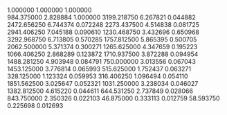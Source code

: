 1.000000	1.000000	1.000000		
984.375000	2.828884	1.000000
3199.218750	6.267821	0.044882
2472.656250	6.744374	0.072248
2273.437500	4.514838	0.081725
2941.406250	7.045188	0.090610
1230.468750	3.432696	0.650968
3292.968750	6.713805	0.570285
1757.812500	5.865395	0.500705
2062.500000	5.371374	0.300271
1265.625000	4.347659	0.195223
1066.406250	2.868289	0.123872
1710.937500	3.872288	0.094954
1488.281250	4.903948	0.084791
750.000000	3.013556	0.067043
1453.125000	3.776814	0.065993
515.625000	1.752437	0.063271
328.125000	1.123324	0.059953
316.406250	1.096494	0.054110
1851.562500	3.025647	0.052321
1031.250000	3.238034	0.046027
1382.812500	4.615220	0.044611
644.531250	2.737849	0.028066
843.750000	2.350326	0.022103
46.875000	0.333113	0.012759
58.593750	0.225698	0.012693
